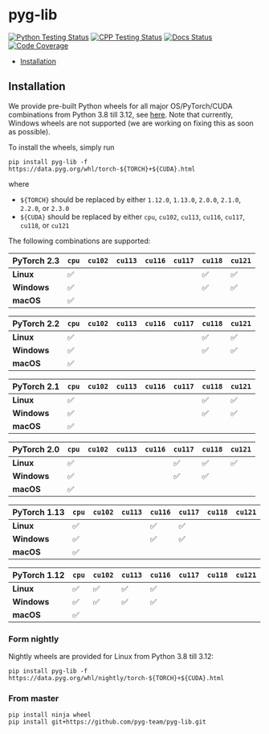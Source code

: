 [python-testing-image]: https://github.com/pyg-team/pyg-lib/actions/workflows/python_testing.yml/badge.svg
[python-testing-url]: https://github.com/pyg-team/pyg-lib/actions/workflows/python_testing.yml
[cpp-testing-image]: https://github.com/pyg-team/pyg-lib/actions/workflows/cpp_testing.yml/badge.svg
[cpp-testing-url]: https://github.com/pyg-team/pyg-lib/actions/workflows/cpp_testing.yml
[docs-image]: https://readthedocs.org/projects/pyg-lib/badge/?version=latest
[docs-url]: https://pyg-lib.readthedocs.io/en/latest/?badge=latest
[coverage-image]: https://codecov.io/gh/pyg-team/pyg-lib/branch/master/graph/badge.svg
[coverage-url]: https://codecov.io/github/pyg-team/pyg-lib?branch=master

# pyg-lib

[![Python Testing Status][python-testing-image]][python-testing-url]
[![CPP Testing Status][cpp-testing-image]][cpp-testing-url]
[![Docs Status][docs-image]][docs-url]
[![Code Coverage][coverage-image]][coverage-url]

* [Installation](#installation)

## Installation

We provide pre-built Python wheels for all major OS/PyTorch/CUDA combinations from Python 3.8 till 3.12, see [here](https://data.pyg.org/whl).
Note that currently, Windows wheels are not supported (we are working on fixing this as soon as possible).

To install the wheels, simply run

```
pip install pyg-lib -f https://data.pyg.org/whl/torch-${TORCH}+${CUDA}.html
```

where

* `${TORCH}` should be replaced by either `1.12.0`, `1.13.0`, `2.0.0`, `2.1.0`, `2.2.0`, or `2.3.0`
* `${CUDA}` should be replaced by either `cpu`, `cu102`, `cu113`, `cu116`, `cu117`, `cu118`, or `cu121`

The following combinations are supported:

| PyTorch 2.3  | `cpu` | `cu102` | `cu113` | `cu116` | `cu117` | `cu118` | `cu121` |
|--------------|-------|---------|---------|---------|---------|---------|---------|
| **Linux**    | ✅    |         |         |         |         | ✅      | ✅      |
| **Windows**  | ✅    |         |         |         |         | ✅      | ✅      |
| **macOS**    | ✅    |         |         |         |         |         |         |

| PyTorch 2.2  | `cpu` | `cu102` | `cu113` | `cu116` | `cu117` | `cu118` | `cu121` |
|--------------|-------|---------|---------|---------|---------|---------|---------|
| **Linux**    | ✅    |         |         |         |         | ✅      | ✅      |
| **Windows**  | ✅    |         |         |         |         | ✅      | ✅      |
| **macOS**    | ✅    |         |         |         |         |         |         |

| PyTorch 2.1  | `cpu` | `cu102` | `cu113` | `cu116` | `cu117` | `cu118` | `cu121` |
|--------------|-------|---------|---------|---------|---------|---------|---------|
| **Linux**    | ✅    |         |         |         |         | ✅      | ✅      |
| **Windows**  | ✅    |         |         |         |         | ✅      | ✅      |
| **macOS**    | ✅    |         |         |         |         |         |         |

| PyTorch 2.0  | `cpu` | `cu102` | `cu113` | `cu116` | `cu117` | `cu118` | `cu121` |
|--------------|-------|---------|---------|---------|---------|---------|---------|
| **Linux**    | ✅    |         |         |         | ✅      | ✅      | ✅      |
| **Windows**  | ✅    |         |         |         | ✅      | ✅      |         |
| **macOS**    | ✅    |         |         |         |         |         |         |

| PyTorch 1.13 | `cpu` | `cu102` | `cu113` | `cu116` | `cu117` | `cu118` | `cu121` |
|--------------|-------|---------|---------|---------|---------|---------|---------|
| **Linux**    | ✅    |         |         | ✅      | ✅      |         |         |
| **Windows**  | ✅    |         |         | ✅      | ✅      |         |         |
| **macOS**    | ✅    |         |         |         |         |         |         |

| PyTorch 1.12 | `cpu` | `cu102` | `cu113` | `cu116` | `cu117` | `cu118` | `cu121` |
|--------------|-------|---------|---------|---------|---------|---------| --------|
| **Linux**    | ✅    | ✅      | ✅      | ✅      |         |         |         |
| **Windows**  | ✅    | ✅      | ✅      | ✅      |         |         |         |
| **macOS**    | ✅    |         |         |         |         |         |         |

### Form nightly

Nightly wheels are provided for Linux from Python 3.8 till 3.12:

```
pip install pyg-lib -f https://data.pyg.org/whl/nightly/torch-${TORCH}+${CUDA}.html
```

### From master

```
pip install ninja wheel
pip install git+https://github.com/pyg-team/pyg-lib.git
```
